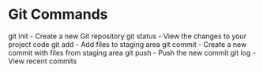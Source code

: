 # Git Commands

git init - Create a new Git repository
git status - View the changes to your project code
git add - Add files to staging area
git commit - Create a new commit with files from staging area
git push - Push the new commit
git log - View recent commits